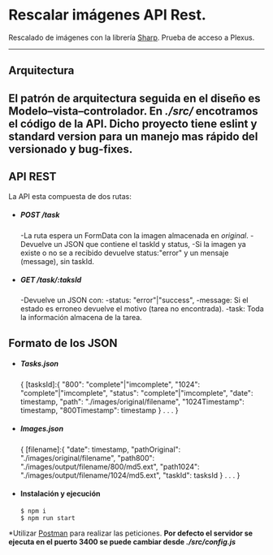 # Rescalar imágenes API Rest.

Rescalado de imágenes con la librería [Sharp](https://www.npmjs.com/package/sharp/).
Prueba de acceso a Plexus.

---
## Arquitectura

El patrón de arquitectura seguida en el diseño es Modelo–vista–controlador.
En *./src/* encotramos el código de la API.
Dicho proyecto tiene eslint y standard version para un manejo mas rápido del versionado y bug-fixes.
---
## API REST

La API esta compuesta de dos rutas:
- ##### POST /task
    -La ruta espera un FormData con la imagen almacenada en *original*.
    -Devuelve un JSON que contiene el taskId y status,
        -Si la imagen ya existe o no se a recibido devuelve status:"error" y un mensaje (message), sin taskId.
- ##### GET /task/:taksId
    -Devuelve un JSON con:
        -status: "error"|"success",
        -message: Si el estado es erroneo devuelve el motivo (tarea no encontrada).
        -task: Toda la información almacena de la tarea.

## Formato de los JSON

- ##### Tasks.json
    {
        [tasksId]:{
            "800": "complete"|"imcomplete",
            "1024": "complete"|"imcomplete",
            "status": "complete"|"imcomplete",
            "date": timestamp,
            "path": "./images/original/filename",
            "1024Timestamp": timestamp,
            "800Timestamp": timestamp
        }
    .
    .
    .
    }
- ##### Images.json
    {
        [filename]:{
            "date": timestamp,
            "pathOriginal": "./images/original/filename",
            "path800": "./images/output/filename/800/md5.ext",
            "path1024": "./images/output/filename/1024/md5.ext",
            "taskId": tasksId
        }
    .
    .
    .
    }

- #### Instalación y ejecución

      $ npm i
      $ npm run start
*Utilizar [Postman](https://www.postman.com/) para realizar las peticiones.
**Por defecto el servidor se ejecuta en el puerto 3400 se puede cambiar desde *./src/config.js***